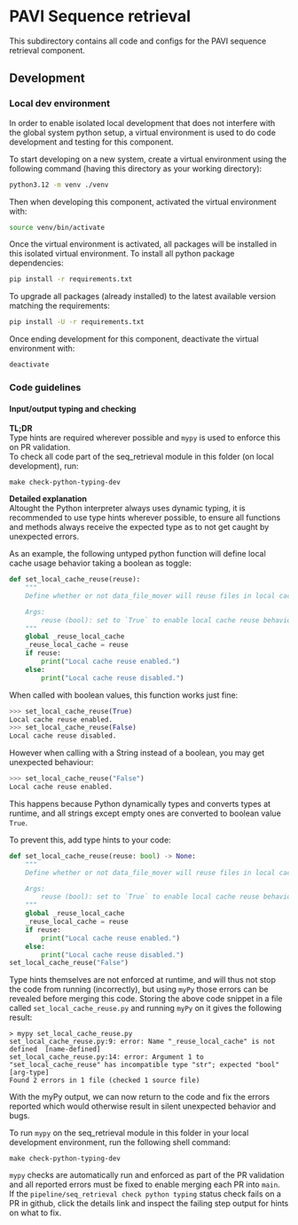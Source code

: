 # PAVI Sequence retrieval
This subdirectory contains all code and configs for the PAVI sequence retrieval component.

## Development
### Local dev environment
In order to enable isolated local development that does not interfere with the global system python setup,
a virtual environment is used to do code development and testing for this component.

To start developing on a new system, create a virtual environment using the following command
(having this directory as your working directory):
```bash
python3.12 -m venv ./venv
```

Then when developing this component, activated the virtual environment with:
```bash
source venv/bin/activate
```
Once the virtual environment is activated, all packages will be installed in this isolated virtual environment.
To install all python package dependencies:
```bash
pip install -r requirements.txt
```

To upgrade all packages (already installed) to the latest available version matching the requirements:
```bash
pip install -U -r requirements.txt
```

Once ending development for this component, deactivate the virtual environment with:
```bash
deactivate
```

### Code guidelines
#### Input/output typing and checking
**TL;DR**  
Type hints are required wherever possible and `mypy` is used to enforce this on PR validation.  
To check all code part of the seq_retrieval module in this folder (on local development), run:
```shell
make check-python-typing-dev
```

**Detailed explanation**  
Altought the Python interpreter always uses dynamic typing, it is recommended to use type hints wherever possible,
to ensure all functions and methods always receive the expected type as to not get caught by unexpected errors.

As an example, the following untyped python function will define local cache usage behavior taking a boolean as toggle:
```python
def set_local_cache_reuse(reuse):
    """
    Define whether or not data_file_mover will reuse files in local cache where already available pre-execution.

    Args:
        reuse (bool): set to `True` to enable local cache reuse behavior (default `False`)
    """
    global _reuse_local_cache
    _reuse_local_cache = reuse
    if reuse:
        print("Local cache reuse enabled.")
    else:
        print("Local cache reuse disabled.")
```

When called with boolean values, this function works just fine:
```python
>>> set_local_cache_reuse(True)
Local cache reuse enabled.
>>> set_local_cache_reuse(False)
Local cache reuse disabled.
```
However when calling with a String instead of a boolean, you may get unexpected behaviour:
```python
>>> set_local_cache_reuse("False")
Local cache reuse enabled.
```
This happens because Python dynamically types and converts types at runtime,
and all strings except empty ones are converted to boolean value `True`.

To prevent this, add type hints to your code:
```python
def set_local_cache_reuse(reuse: bool) -> None:
    """
    Define whether or not data_file_mover will reuse files in local cache where already available pre-execution.

    Args:
        reuse (bool): set to `True` to enable local cache reuse behavior (default `False`)
    """
    global _reuse_local_cache
    _reuse_local_cache = reuse
    if reuse:
        print("Local cache reuse enabled.")
    else:
        print("Local cache reuse disabled.")
set_local_cache_reuse("False")
```

Type hints themselves are not enforced at runtime, and will thus not stop the code from running (incorrectly),
but using `myPy` those errors can be revealed before merging this code. Storing the above code snippet in a file
called `set_local_cache_reuse.py` and running `myPy` on it gives the following result:
```shell
> mypy set_local_cache_reuse.py
set_local_cache_reuse.py:9: error: Name "_reuse_local_cache" is not defined  [name-defined]
set_local_cache_reuse.py:14: error: Argument 1 to "set_local_cache_reuse" has incompatible type "str"; expected "bool"  [arg-type]
Found 2 errors in 1 file (checked 1 source file)
```
With the myPy output, we can now return to the code and fix the errors reported
which would otherwise result in silent unexpected behavior and bugs.

To run `mypy` on the seq_retrieval module in this folder in your local development environment,
run the following shell command:
```shell
make check-python-typing-dev
```

`mypy` checks are automatically run and enforced as part of the PR validation
and all reported errors must be fixed to enable merging each PR into `main`.  
If the `pipeline/seq_retrieval check python typing` status check fails on a PR in github,
click the details link and inspect the failing step output for hints on what to fix.
